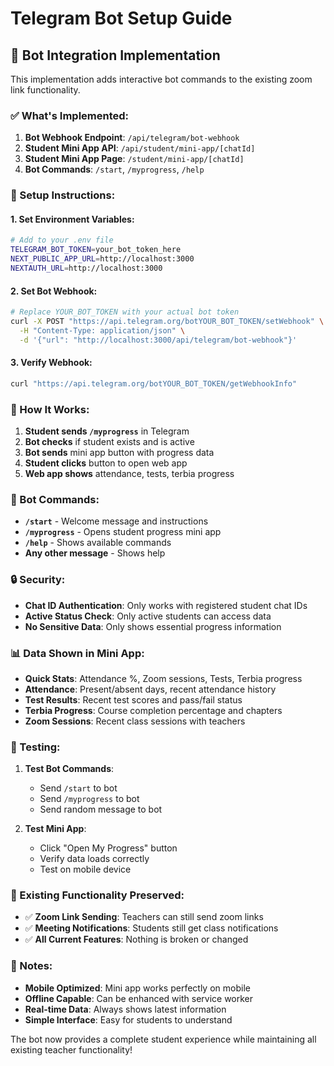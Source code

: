 # Telegram Bot Setup Guide

## 🤖 Bot Integration Implementation

This implementation adds interactive bot commands to the existing zoom link functionality.

### ✅ What's Implemented:

1. **Bot Webhook Endpoint**: `/api/telegram/bot-webhook`
2. **Student Mini App API**: `/api/student/mini-app/[chatId]`
3. **Student Mini App Page**: `/student/mini-app/[chatId]`
4. **Bot Commands**: `/start`, `/myprogress`, `/help`

### 🔧 Setup Instructions:

#### 1. Set Environment Variables:

```bash
# Add to your .env file
TELEGRAM_BOT_TOKEN=your_bot_token_here
NEXT_PUBLIC_APP_URL=http://localhost:3000
NEXTAUTH_URL=http://localhost:3000
```

#### 2. Set Bot Webhook:

```bash
# Replace YOUR_BOT_TOKEN with your actual bot token
curl -X POST "https://api.telegram.org/botYOUR_BOT_TOKEN/setWebhook" \
  -H "Content-Type: application/json" \
  -d '{"url": "http://localhost:3000/api/telegram/bot-webhook"}'
```

#### 3. Verify Webhook:

```bash
curl "https://api.telegram.org/botYOUR_BOT_TOKEN/getWebhookInfo"
```

### 📱 How It Works:

1. **Student sends `/myprogress`** in Telegram
2. **Bot checks** if student exists and is active
3. **Bot sends** mini app button with progress data
4. **Student clicks** button to open web app
5. **Web app shows** attendance, tests, terbia progress

### 🎯 Bot Commands:

- **`/start`** - Welcome message and instructions
- **`/myprogress`** - Opens student progress mini app
- **`/help`** - Shows available commands
- **Any other message** - Shows help

### 🔒 Security:

- **Chat ID Authentication**: Only works with registered student chat IDs
- **Active Status Check**: Only active students can access data
- **No Sensitive Data**: Only shows essential progress information

### 📊 Data Shown in Mini App:

- **Quick Stats**: Attendance %, Zoom sessions, Tests, Terbia progress
- **Attendance**: Present/absent days, recent attendance history
- **Test Results**: Recent test scores and pass/fail status
- **Terbia Progress**: Course completion percentage and chapters
- **Zoom Sessions**: Recent class sessions with teachers

### 🚀 Testing:

1. **Test Bot Commands**:

   - Send `/start` to bot
   - Send `/myprogress` to bot
   - Send random message to bot

2. **Test Mini App**:
   - Click "Open My Progress" button
   - Verify data loads correctly
   - Test on mobile device

### 🔄 Existing Functionality Preserved:

- ✅ **Zoom Link Sending**: Teachers can still send zoom links
- ✅ **Meeting Notifications**: Students still get class notifications
- ✅ **All Current Features**: Nothing is broken or changed

### 📝 Notes:

- **Mobile Optimized**: Mini app works perfectly on mobile
- **Offline Capable**: Can be enhanced with service worker
- **Real-time Data**: Always shows latest information
- **Simple Interface**: Easy for students to understand

The bot now provides a complete student experience while maintaining all existing teacher functionality!
